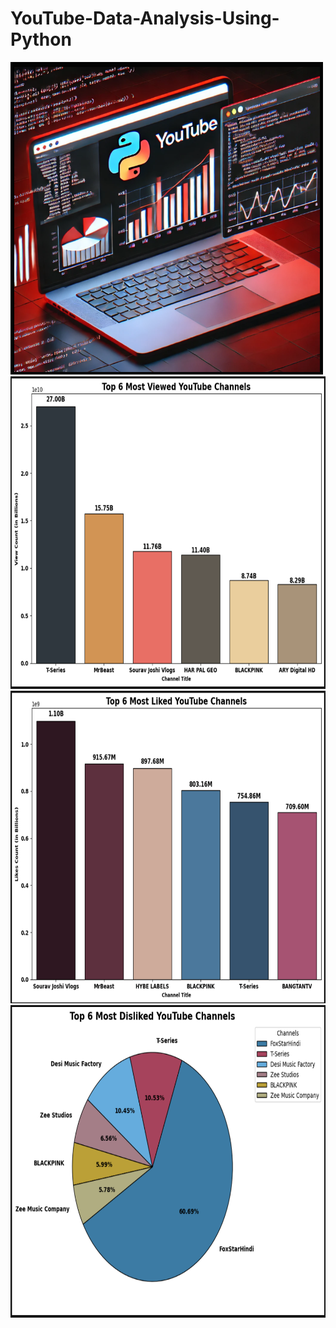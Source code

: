 # YouTube-Data-Analysis-Using-Python

<img height="500" width="500" src="https://github.com/sahilgupta245/YouTube-Data-Analysis-Using-Python/blob/main/youtube%20data%20analysis%20.png" />
<img height="500" width="700" src="https://github.com/sahilgupta245/YouTube-Data-Analysis-Using-Python/blob/main/top%206%20viewed%20channels.png" />
<img height="500" width="700" src="https://github.com/sahilgupta245/YouTube-Data-Analysis-Using-Python/blob/main/top%206%20liked%20channels.png" />
<img height="500" width="700" src="https://github.com/sahilgupta245/YouTube-Data-Analysis-Using-Python/blob/main/top%206%20disliked%20channels.png" />
